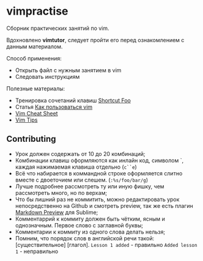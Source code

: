 vimpractise
===========

Сборник практических занятий по vim.

Вдохновлено **vimtutor**, следует пройти его перед ознакомлением с данным материалом.

Способ применения:
  * Открыть файл с нужным занятием в vim
  * Следовать инструкциям

Полезные материалы:
  * Тренировка сочетаний клавиш [Shortcut Foo](https://www.shortcutfoo.com/)
  * Статья [Как пользоваться vim](http://ru.najomi.org/vim)
  * [Vim Cheat Sheet](http://www.viemu.com/vi-vim-cheat-sheet.gif)
  * [Vim Tips](http://www.net4me.net/examples/32/net50.html)


Contributing
------------

* Урок должен содержать от 10 до 20 комбинаций;
* Комбинации клавиш оформляются как инлайн код, символом \`, каждая нажимаемая клавиша отдельно (`c``e`)
* Всё что набирается в коммандной строке оформляется слитно вместе с двоеточием или слешем. (`:%s/foo/bar/g`)
* Лучше подробнее рассмотреть ту или иную фишку, чем рассмотреть много, но по верхам;
* Что бы лишний раз не коммитить, можно редактировать урок непосредственно на Github и смотреть preview, так же есть плагин [Markdown Preview](https://github.com/revolunet/sublimetext-markdown-preview) для Sublime;
* Комментаррий к коммиту должен быть чётким, ясным и однозначным. Первое слово с заглавной буквы;
* Комментарии к коммиту из одного слова делать нельзя;
* Помним, что порядок слов в английской речи такой: [существительное] [глагол].
  `Lesson 1 added` - правильно
  `Added lesson 1` - неправильно